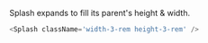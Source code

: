 Splash expands to fill its parent's height & width.

```js
<Splash className='width-3-rem height-3-rem' />
```
